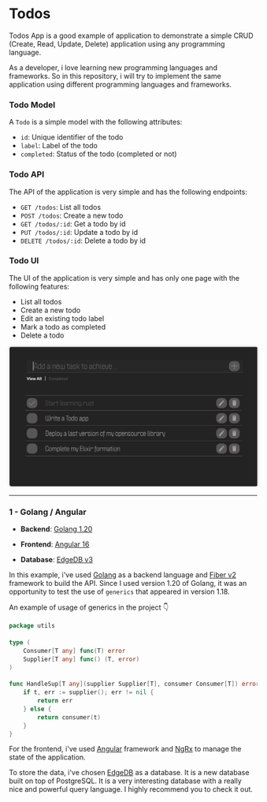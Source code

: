 # Todos

Todos App is a good example of application to demonstrate a simple CRUD (Create, Read, Update, Delete) application using any programming language.

As a developer, i love learning new programming languages and frameworks. So in this repository, i will try to implement the same application using different programming languages and frameworks.

### Todo Model

A `Todo` is a simple model with the following attributes:

- `id`: Unique identifier of the todo
- `label`: Label of the todo
- `completed`: Status of the todo (completed or not)


### Todo API

The API of the application is very simple and has the following endpoints:

- `GET /todos`: List all todos
- `POST /todos`: Create a new todo
- `GET /todos/:id`: Get a todo by id
- `PUT /todos/:id`: Update a todo by id
- `DELETE /todos/:id`: Delete a todo by id

### Todo UI

The UI of the application is very simple and has only one page with the following features:

- List all todos
- Create a new todo
- Edit an existing todo label
- Mark a todo as completed
- Delete a todo

<img alt="todo view" style="border: 1px solid #ddd; border-radius: 5px; box-shadow: 0 0 5px #ddd;" src="assets/todo-ui.png" width="700px"/>

___

### 1 - Golang / Angular
    
- **Backend**: [Golang 1.20](https://golang.org/)
    
- **Frontend**: [Angular 16](https://angular.io/)

- **Database**: [EdgeDB v3](https://edgedb.com/)

In this example, i've used [Golang](https://golang.org/) as a backend language and [Fiber v2](https://gofiber.io/) framework to build the API.
Since I used version 1.20 of Golang, it was an opportunity to test the use of `generics` that appeared in version 1.18. 

An example of usage of generics in the project 👇

```go
package utils

type (
	Consumer[T any] func(T) error
	Supplier[T any] func() (T, error)
)

func HandleSup[T any](supplier Supplier[T], consumer Consumer[T]) error {
	if t, err := supplier(); err != nil {
		return err
	} else {
		return consumer(t)
	}
}
```


For the frontend, i've used [Angular](https://angular.io/) framework and [NgRx](https://ngrx.io/) to manage the state of the application.

To store the data, i've chosen [EdgeDB](https://edgedb.com/) as a database. It is a new database built on top of PostgreSQL. 
It is a very interesting database with a really nice and powerful query language. I highly recommend you to check it out.
